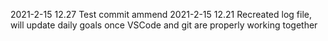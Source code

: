 2021-2-15 12.27 Test commit ammend
2021-2-15 12.21 Recreated log file, will update daily goals once VSCode and git are properly working together
